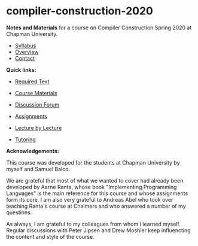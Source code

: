 # compiler-construction-2020

**Notes and Materials** for a course on Compiler Construction Spring 2020 at Chapman University.

- [Syllabus](syllabus.md)  
- [Overview](overview.md)  
- [Contact](contact.md)  

**Quick links:**

- [Required Text](required-text.md)  

- [Course Materials](course-materials.md)  

- [Discussion Forum](discussion-forum.md)  

- [Assignments](assignments.md)  

- [Lecture by Lecture](lecture-by-lecture.md)  

- [Tutoring](tutoring.pdf)  

**Acknowledgements:**

This course was developed for the students at Chapman University by myself and Samuel Balco. 

We are grateful that most of what we wanted to cover had already been developed by Aarne Ranta, whose book "Implementing Programming Languages" is the main reference for this course and whose assignments form its core. I am also very grateful to Andreas Abel who took over teaching Ranta's course at Chalmers and who answered a number of my questions. 

As always, I am grateful to my colleagues from whom I learned myself. Regular discussions with Peter Jipsen and Drew Moshier keep influencting the content and style of the course.